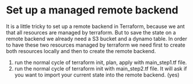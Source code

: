 # Set up a managed remote backend

It is a little tricky to set up a remote backend in Terraform, because we ant that all resources are managed by terraform. But to save the state on a remote backend we already need a S3 bucket and a dynamo table. In order to have these two resources managed by terraform we need first to create both resources locally and then to create the remote backend.

1. run the normal cycle of terraform init, plan, apply with main_step1.tf file.
2. run the normal cycle of terraform init with main_step2.tf file. It will ask if you want to import your current state into the remote backend. (yes)
